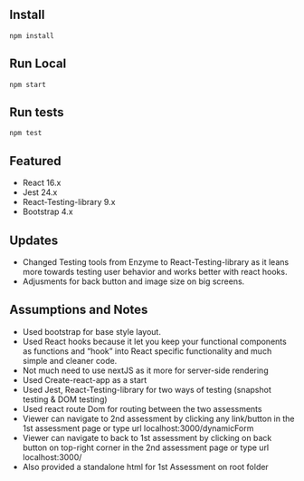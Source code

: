 
## Install

`npm install`

## Run Local

`npm start`

## Run tests

`npm test`

## Featured

-   React 16.x
-   Jest 24.x
-   React-Testing-library 9.x
-   Bootstrap 4.x

## Updates
- Changed Testing tools from Enzyme to React-Testing-library as it leans more towards testing user behavior and works better with react hooks.
- Adjusments for back button and image size on big screens.

## Assumptions and Notes

- Used bootstrap for base style layout.
- Used React hooks because it let you keep your functional components as functions and “hook” into React specific functionality and much simple and cleaner code.
- Not much need to use nextJS as it more for server-side rendering 
- Used Create-react-app as a start
- Used Jest, React-Testing-library for two ways of testing (snapshot testing & DOM testing) 
- Used react route Dom for routing between the two assessments
- Viewer can navigate to 2nd assessment by clicking any link/button in the 1st assessment page or type url localhost:3000/dynamicForm
- Viewer can navigate to back to 1st assessment by clicking on back button on top-right corner in the 2nd assessment page or type url localhost:3000/
- Also provided a standalone html for 1st Assessment on root folder